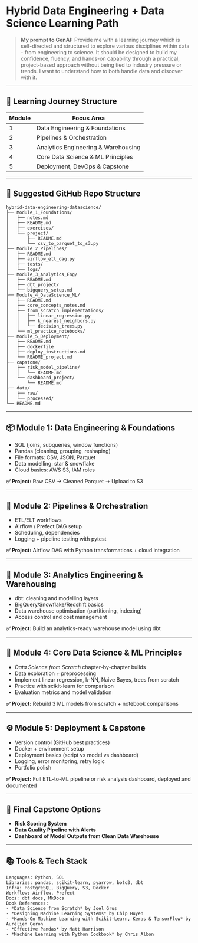 # Hybrid Data Engineering + Data Science Learning Path

> **My prompt to GenAI:** Provide me with a learning journey which is self-directed and structured to explore various disciplines within data - from engineering to science. It should be designed to build my confidence, fluency, and hands-on capability through a practical, project-based approach without being tied to industry pressure or trends. I want to understand how to both handle data and discover with it.

---

## 🧭 Learning Journey Structure 
| Module | Focus Area                          |
|--------|-------------------------------------|
| 1      | Data Engineering & Foundations      |
| 2      | Pipelines & Orchestration           |
| 3      | Analytics Engineering & Warehousing |
| 4      | Core Data Science & ML Principles   |
| 5      | Deployment, DevOps & Capstone       |

---

## 📁 Suggested GitHub Repo Structure
```
hybrid-data-engineering-datascience/
├── Module_1_Foundations/
│   ├── notes.md
│   ├── README.md
│   ├── exercises/
│   └── project/
│       ├── README.md
│       └── csv_to_parquet_to_s3.py
├── Module_2_Pipelines/
│   ├── README.md
│   ├── airflow_etl_dag.py
│   ├── tests/
│   └── logs/
├── Module_3_Analytics_Eng/
│   ├── README.md
│   ├── dbt_project/
│   └── bigquery_setup.md
├── Module_4_DataScience_ML/
│   ├── README.md
│   ├── core_concepts_notes.md
│   ├── from_scratch_implementations/
│   │   ├── linear_regression.py
│   │   ├── k_nearest_neighbors.py
│   │   └── decision_trees.py
│   └── ml_practice_notebooks/
├── Module_5_Deployment/
│   ├── README.md
│   ├── dockerfile
│   ├── deploy_instructions.md
│   └── README_project.md
├── capstone/
│   ├── risk_model_pipeline/
│   │   └── README.md
│   └── dashboard_project/
│       └── README.md
├── data/
│   ├── raw/
│   └── processed/
└── README.md
```

---

## 📦 Module 1: Data Engineering & Foundations
- SQL (joins, subqueries, window functions)
- Pandas (cleaning, grouping, reshaping)
- File formats: CSV, JSON, Parquet
- Data modelling: star & snowflake
- Cloud basics: AWS S3, IAM roles

**✅ Project:** Raw CSV → Cleaned Parquet → Upload to S3

---

## 🔁 Module 2: Pipelines & Orchestration
- ETL/ELT workflows
- Airflow / Prefect DAG setup
- Scheduling, dependencies
- Logging + pipeline testing with pytest

**✅ Project:** Airflow DAG with Python transformations + cloud integration

---

## 🧱 Module 3: Analytics Engineering & Warehousing
- dbt: cleaning and modelling layers
- BigQuery/Snowflake/Redshift basics
- Data warehouse optimisation (partitioning, indexing)
- Access control and cost management

**✅ Project:** Build an analytics-ready warehouse model using dbt

---

## 🤖 Module 4: Core Data Science & ML Principles
- *Data Science from Scratch* chapter-by-chapter builds
- Data exploration + preprocessing
- Implement linear regression, k-NN, Naive Bayes, trees from scratch
- Practice with scikit-learn for comparison
- Evaluation metrics and model validation

**✅ Project:** Rebuild 3 ML models from scratch + notebook comparisons

---

## ⚙️ Module 5: Deployment & Capstone
- Version control (GitHub best practices)
- Docker + environment setup
- Deployment basics (script vs model vs dashboard)
- Logging, error monitoring, retry logic
- Portfolio polish

**✅ Project:** Full ETL-to-ML pipeline or risk analysis dashboard, deployed and documented

---

## 🏁 Final Capstone Options
- **Risk Scoring System**
- **Data Quality Pipeline with Alerts**
- **Dashboard of Model Outputs from Clean Data Warehouse**

---

## 📚 Tools & Tech Stack
```
Languages: Python, SQL
Libraries: pandas, scikit-learn, pyarrow, boto3, dbt
Infra: PostgreSQL, BigQuery, S3, Docker
Workflow: Airflow, Prefect
Docs: dbt docs, MkDocs
Book References:
- *Data Science from Scratch* by Joel Grus
- *Designing Machine Learning Systems* by Chip Huyen
- *Hands-On Machine Learning with Scikit-Learn, Keras & TensorFlow* by Aurélien Géron
- *Effective Pandas* by Matt Harrison
- *Machine Learning with Python Cookbook* by Chris Albon
```
